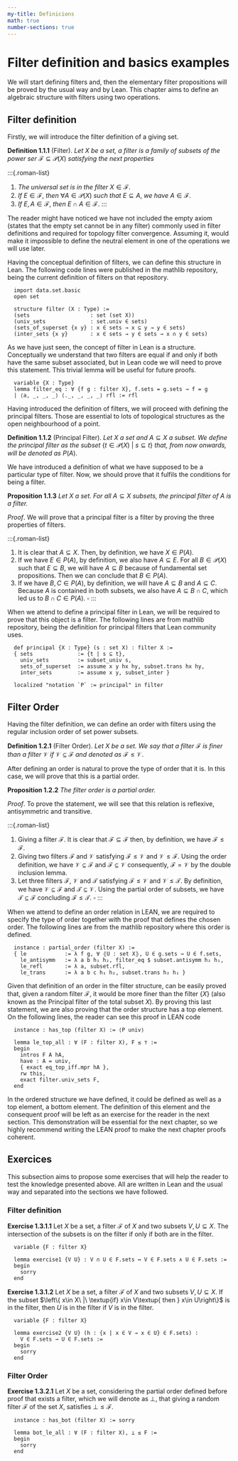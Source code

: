 ```yaml
---
my-title: Definicions
math: true
number-sections: true
---
```


# Filter definition and basics examples


We will start defining filters and, then the elementary filter propositions will be proved by the usual way and by Lean.
This chapter aims to define an algebraic structure with filters using two operations.

## Filter definition

Firstly, we will introduce the filter definition of a giving set.

**Definition 1.1.1** (Filter). *Let* $X$ *be a set, a filter is a family of subsets of the power ser* $\mathcal{F}\subseteq \mathcal{P}(X)$ *satisfying 
the next properties*

:::{.roman-list}
1. *The universal set is in the filter* $X\in \mathcal{F}$.
2. *If* $E\in\mathcal{F}$, *then* $\forall A\in\mathcal{P}(X)$ *such that* $E\subseteq A$, *we have* $A\in\mathcal{F}$.
3. *If* $E,A\in\mathcal{F}$, *then* $E\cap A\in\mathcal{F}$.
:::

The reader might have noticed we have not included the empty axiom (states that the empty set cannot be in any filter) commonly used in filter definitions and required for topology filter convergence. 
Assuming it, would make it impossible to define the neutral element in one of the operations we will use later.

Having the conceptual definition of filters, we can define this structure in Lean. The following code lines were published
in the mathlib repository, being the current definition of filters on that repository.

```lean
  import data.set.basic
  open set
  
  structure filter (X : Type) :=
  (sets                   : set (set X))
  (univ_sets              : set.univ ∈ sets)
  (sets_of_superset {x y} : x ∈ sets → x ⊆ y → y ∈ sets)
  (inter_sets {x y}       : x ∈ sets → y ∈ sets → x ∩ y ∈ sets)
```

As we have just seen, the concept of filter in Lean is a structure. Conceptually we understand that two filters are equal if and only if both have the same subset associated, but in Lean code we will need to prove this statement. This trivial lemma will be useful for future proofs.

```lean
  variable {X : Type}
  lemma filter_eq : ∀ {f g : filter X}, f.sets = g.sets → f = g
  | ⟨a, _, _, _⟩ ⟨._, _, _, _⟩ rfl := rfl
```

Having introduced the definition of filters, we will proceed with defining the principal filters. Those are essential to lots of topological structures as the open neighbourhood of a point.

**Definition 1.1.2** (Principal Filter). *Let* $X$ *a set and* $A\subseteq X$ *a subset. We define the principal filter as the subset* $\left\{t\in\mathcal{P}(X)\ |\ s\subseteq t\right\}$ *that, from now onwards, will be denoted as* $P(A)$.

We have introduced a definition of what we have supposed to be a particular type of filter. Now, we should prove that it fulfils the conditions for being a filter.

**Proposition 1.1.3** *Let* $X$ *a set. For all* $A\subseteq X$ *subsets, the principal filter of* $A$ *is a filter.*

*Proof*. We will prove that a principal filter is a filter by proving the three properties of filters.

:::{.roman-list}
1. It is clear that $A\subseteq X$. Then, by definition, we have $X\in  P(A)$.  
2. If we have $E \in P(A)$, by definition, we also have $A \subseteq E$. For all $B\in\mathcal{P}(X)$ such that $E\subseteq B$, we will have $A\subseteq B$ because of fundamental set propositions. Then we can conclude that $B \in P(A)$.
3. If we have $B,C \in P(A)$, by definition, we will have $A \subseteq B$ and $A\subseteq C$. Because $A$ is contained in both subsets, we also have $A\subseteq B \cap C$, which led us to $B \cap C \in P(A)$. $\square$ 
:::

When we attend to define a principal filter in Lean, we will be required to prove that this object is a filter. The following lines are from mathlib repository, being the definition for principal filters that Lean community uses.

```lean  
  def principal {X : Type} (s : set X) : filter X :=
  { sets              := {t | s ⊆ t},
    univ_sets         := subset_univ s,
    sets_of_superset  := assume x y hx hy, subset.trans hx hy,
    inter_sets        := assume x y, subset_inter }
    
  localized "notation `P` := principal" in filter
```

## Filter Order

Having the filter definition, we can define an order with filters using the regular inclusion order of set power subsets.

**Definition 1.2.1** (Filter Order). *Let* $X$ *be a set. We say that a filter* $\mathcal{F}$ *is finer than a filter* $\mathcal{V}$ *if* $\mathcal{V}\subseteq \mathcal{F}$ *and denoted as* $\mathcal{F}\leq\mathcal{V}$.

After defining an order is natural to prove the type of order that it is. In this case, we will prove that this is a partial order.

**Proposition 1.2.2** *The filter order is a partial order.*

*Proof*. To prove the statement, we will see that this relation is reflexive, antisymmetric and transitive.

:::{.roman-list}
1. Giving a filter $\mathcal{F}$. It is clear that $\mathcal{F}\subseteq\mathcal{F}$ then, by definition, we have $\mathcal{F}\leq\mathcal{F}$.
2. Giving two filters $\mathcal{F}$ and $\mathcal{V}$ satisfying $\mathcal{F}\leq \mathcal{V}$ and $\mathcal{V}\leq\mathcal{F}$. Using the order definition, we have $\mathcal{V}\subseteq\mathcal{F}$ and $\mathcal{F}\subseteq\mathcal{V}$ consequently, $\mathcal{F}=\mathcal{V}$ by the double inclusion lemma.
3. Let three filters $\mathcal{F}$, $\mathcal{V}$ and $\mathcal{T}$ satisfying $\mathcal{F}\leq\mathcal{V}$ and $\mathcal{V}\leq\mathcal{T}$. By definition, we have $\mathcal{V}\subseteq\mathcal{F}$ and $\mathcal{T}\subseteq\mathcal{V}$. Using the partial order of subsets, we have $\mathcal{T}\subseteq \mathcal{F}$ concluding $\mathcal{F}\leq\mathcal{T}$. $\square$ 
:::

When we attend to define an order relation in LEAN, we are required to specify the type of order together with the proof that defines the chosen order. The following lines are from the mathlib repository where this order is defined.

```lean  
  instance : partial_order (filter X) :=
  { le            := λ f g, ∀ ⦃U : set X⦄, U ∈ g.sets → U ∈ f.sets,
    le_antisymm   := λ a b h₁ h₂, filter_eq $ subset.antisymm h₂ h₁,
    le_refl       := λ a, subset.rfl,
    le_trans      := λ a b c h₁ h₂, subset.trans h₂ h₁ }
```

Given that definition of an order in the filter structure, can be easily proved that, given a random filter $\mathcal{F}$, it would be more finer than the filter $\{X\}$ (also known as the Principal filter of the total subset $X$). By proving this last statement, we are also proving that the order structure has a top element. On the following lines, the reader can see this proof in LEAN code

```lean
  instance : has_top (filter X) := ⟨P univ⟩

  lemma le_top_all : ∀ (F : filter X), F ≤ ⊤ :=
  begin
    intros F A hA,
    have : A = univ,
    { exact eq_top_iff.mpr hA },
    rw this,
    exact filter.univ_sets F,
  end
```

In the ordered structure we have defined, it could be defined as well as a top element, a bottom element. The definition of this element and the consequent proof will be left as an exercise for the reader in the next section. This demonstration will be essential for the next chapter, so we highly recommend writing the LEAN proof to make the next chapter proofs coherent.

## Exercices

This subsection aims to propose some exercises that will help the reader to test the knowledge presented above. All are written in Lean and the usual way and separated into the sections we have followed.

### Filter definition

  **Exercise 1.3.1.1** Let $X$ be a set, a filter $\mathcal{F}$ of $X$ and two subsets $V,U \subseteq X$. The intersection of the subsets is on the filter if only if both are in the filter.
```{.lean .skip}
  variable {F : filter X}
  
  lemma exercise1 {V U} : V ∩ U ∈ F.sets ↔ V ∈ F.sets ∧ U ∈ F.sets :=
  begin
    sorry
  end
```
  **Exercise 1.3.1.2** Let $X$ be a set, a filter $\mathcal{F}$ of $X$ and two subsets $V,U \subseteq X$. If the subset $\left\{ x\in X\ |\ \textup{if} x\in V\textup{ then } x\in U\right\}$ is in the filter, then $U$ is in the filter if $V$ is in the filter.
  
```{.lean .skip}  
  variable {F : filter X}

  lemma exercise2 {V U} (h : {x | x ∈ V → x ∈ U} ∈ F.sets) : 
    V ∈ F.sets → U ∈ F.sets :=
  begin
    sorry
  end
```

### Filter Order
  **Exercise 1.3.2.1** Let $X$ be a set, considering the partial order defined before proof that exists a filter, which we will denote as $\bot$, that giving a random filter $\mathcal{F}$ of the set $X$, satisfies $\bot\leq\mathcal{F}$.
```lean
  instance : has_bot (filter X) := sorry

  lemma bot_le_all : ∀ (F : filter X), ⊥ ≤ F :=
  begin
    sorry
  end
```
